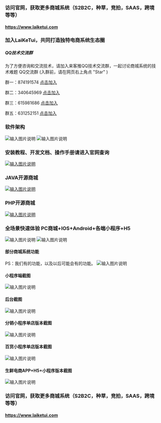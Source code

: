 ### 访问官网，获取更多商城系统（S2B2C，种草，竞拍，SAAS，跨境等等）
#### https://www.laiketui.com

### 加入LaiKeTui，共同打造独特电商系统生态圈
##### QQ技术交流群
为了方便咨询和交流技术，请加入来客推QQ技术交流群，一起讨论商城系统的技术难题
QQ交流群 (入群前，请在网页右上角点 "Star" )

群一：874191574 [点击加入](http:///qm.qq.com/cgi-bin/qm/qr?k=hrazNWgKJu0Ma48rMDdvoCFMtKm1XBuP&jump_from=webapi) 

群二：340645969 [点击加入](http://shang.qq.com/wpa/qunwpa?idkey=427109459854834986069455266c718998467b63c78f455940d6291de01a7d0b) 

群三：615981686 [点击加入](http://shang.qq.com/wpa/qunwpa?idkey=2bc690569245606dcfbf7e67a9abcd8086cd825b4d946bb122ba3b091044a6e4) 

群五：631252151 [点击加入](http://shang.qq.com/wpa/qunwpa?idkey=e608e87cf657e7f0d0a6fe85b127784efd373f6e1e18d21b590af85f2612df55)

### 软件架构
![输入图片说明](https://foruda.gitee.com/images/1664178351897539118/0086cff5_11650488.png "PHP (2).png")
![输入图片说明](https://foruda.gitee.com/images/1664178364673075358/9887787c_11650488.png "JAVA (2).png")
### 安装教程、开发文档、操作手册请进入官网查询

[![输入图片说明](https://foruda.gitee.com/images/1664178607174390583/569eb415_11650488.png "官网.png")](http://www.laiketui.com)
### JAVA开源商城

[![输入图片说明](https://foruda.gitee.com/images/1664178711821043702/8a672ed1_11650488.png "JAVA.png")](http://www.laiketui.com/cpc/web/index.html?source=github)

### PHP开源商城

[![输入图片说明](https://foruda.gitee.com/images/1664178722881050897/2ce635bc_11650488.png "php.png")](http://www.laiketui.com/cpc/web/product/phpExtension.html?source=github)

### 全场景快速体验 PC商城+IOS+Android+各端小程序+H5
![输入图片说明](https://foruda.gitee.com/images/1664178621759193890/52c7e25b_11650488.png "演示.png")
![输入图片说明](https://foruda.gitee.com/images/1664178817074940504/8d4aa790_11650488.gif "广告gif.gif")
#### 部分商城系统功能
PS：我们有的功能，以及以后可能会有的功能。
![输入图片说明](https://foruda.gitee.com/images/1663731302243061048/d0908da2_11650488.png "组 2341.png")
#### 小程序端截图
![输入图片说明](https://foruda.gitee.com/images/1663731625337787505/2a13392c_11650488.png "组 2347.png")
#### 后台截图
![输入图片说明](https://foruda.gitee.com/images/1663731649748532276/bd452747_11650488.png "组 2346.png")

#### 分销小程序单店版本截图
![输入图片说明](https://foruda.gitee.com/images/1663731701812710944/43151dee_11650488.png "组 2348.png")
#### 百货小程序单店版本截图
![输入图片说明](https://foruda.gitee.com/images/1663731728799844710/bd61887b_11650488.png "组 2351.png")
#### 生鲜电商APP+H5+小程序版本截图
![输入图片说明](https://foruda.gitee.com/images/1663731790089624964/bde763d6_11650488.png "组 2353.png")
### 访问官网，获取更多商城系统（S2B2C，种草，竞拍，SAAS，跨境等等）
#### https://www.laiketui.com
